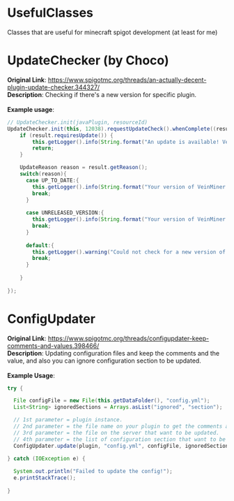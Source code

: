# UsefulClasses
Classes that are useful for minecraft spigot development (at least for me)

# UpdateChecker (by Choco)
<b>Original Link</b>: https://www.spigotmc.org/threads/an-actually-decent-plugin-update-checker.344327/ <br>
<b>Description</b>: Checking if there's a new version for specific plugin. <br>
<br>
<b>Example usage</b>:<br>
```java
// UpdateChecker.init(javaPlugin, resourceId)
UpdateChecker.init(this, 12038).requestUpdateCheck().whenComplete((result, exception) -> {
    if (result.requiresUpdate()) {
        this.getLogger().info(String.format("An update is available! VeinMiner %s may be downloaded on SpigotMC", result.getNewestVersion()));
        return;
    }

    UpdateReason reason = result.getReason();
    switch(reason){
      case UP_TO_DATE:{
        this.getLogger().info(String.format("Your version of VeinMiner (%s) is up to date!", result.getNewestVersion()));
        break;
      }
      
      case UNRELEASED_VERSION:{
        this.getLogger().info(String.format("Your version of VeinMiner (%s) is more recent than the one publicly available. Are you on a development build?", result.getNewestVersion()));
        break;
      }
      
      default:{
        this.getLogger().warning("Could not check for a new version of VeinMiner. Reason: " + reason);
        break;
      }
      
    }
   
});
```

# ConfigUpdater
<b>Original Link</b>: https://www.spigotmc.org/threads/configupdater-keep-comments-and-values.398466/ <br>
<b>Description</b>: Updating configuration files and keep the comments and the value, and also you can ignore configuration section to be updated. <br>
<br>
<b>Example Usage</b>:
```java
try {

  File configFile = new File(this.getDataFolder(), "config.yml");
  List<String> ignoredSections = Arrays.asList("ignored", "section");

  // 1st parameter = plugin instance.
  // 2nd parameter = the file name on your plugin to get the comments and the values from.
  // 3rd parameter = the file on the server that want to be updated.
  // 4th parameter = the list of configuration section that want to be ignored.
  ConfigUpdater.update(plugin, "config.yml", configFile, ignoredSections);//The list is sections you want to ignore
  
} catch (IOException e) {

  System.out.println("Failed to update the config!");
  e.printStackTrace();
  
}
```

